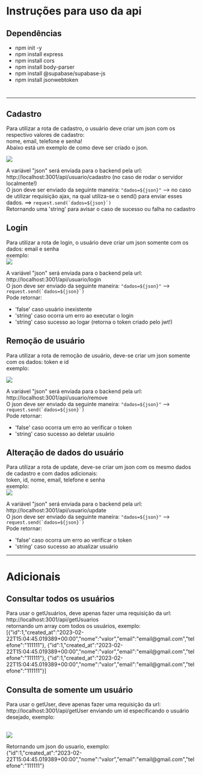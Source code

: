 # Instruções para uso da api

## Dependências
- npm init -y
- npm install express
- npm install cors
- npm install body-parser
- npm install @supabase/supabase-js
- npm install jsonwebtoken

# <hr>
## Cadastro
Para utilizar a rota de cadastro, o usuário deve criar um json com os respectivo valores de cadastro:<br>
nome, email, telefone e senha!<br>
Abaixo está um exemplo de como deve ser criado o json.


<img src="https://cdn.discordapp.com/attachments/1079211433713225829/1079211625107689502/image.png"><br>

A variável "json" será enviada para o backend pela url: http://localhost:3001/api/usuario/cadastro (no caso de rodar o servidor localmente!)<br> O json deve ser enviado da seguinte maneira: `"dados=${json}"` --> no caso de utilizar requisição ajax, na qual utiliza-se o send() para enviar esses dados. ==> ``request.send(`dados=${json}`)``<br>Retornando uma 'string' para avisar o caso de sucesso ou falha no cadastro

## Login
Para utilizar a rota de login, o usuário deve criar um json somente com os dados: email e senha<br>exemplo:<br>
<img src="https://cdn.discordapp.com/attachments/1079211433713225829/1079214148556165140/image.png"><br>

A variável "json" será enviada para o backend pela url: http://localhost:3001/api/usuario/login<br> O json deve ser enviado da seguinte maneira: `"dados=${json}"` --> ``request.send(`dados=${json}`)``<br>Pode retornar:<br>
- 'false' caso usuário inexistente<br>
- 'string' caso ocorra um erro ao executar o login<br>
- 'string' caso sucesso ao logar (retorna o token criado pelo jwt!)<br>


## Remoção de usuário
<p>Para utilizar a rota de remoção de usuário, deve-se criar um json somente com os dados: token e id<br>exemplo:</p>
<img src="https://cdn.discordapp.com/attachments/1079211433713225829/1079215852366340267/image.png"><br>

A variável "json" será enviada para o backend pela url: http://localhost:3001/api/usuario/remove<br> O json deve ser enviado da seguinte maneira: `"dados=${json}"` --> ``request.send(`dados=${json}`)``<br>Pode retornar:<br>
- 'false' caso ocorra um erro ao verificar o token<br>
- 'string' caso sucesso ao deletar usuário<br>

## Alteração de dados do usuário
Para utilizar a rota de update, deve-se criar um json com os mesmo dados de cadastro e com dados adicionais:<br>
token, id, nome, email, telefone e senha<br>exemplo:<br>
<img src="https://cdn.discordapp.com/attachments/1079211433713225829/1079217234259480659/image.png"><br>

A variável "json" será enviada para o backend pela url: http://localhost:3001/api/usuario/update<br> O json deve ser enviado da seguinte maneira: `"dados=${json}"` --> ``request.send(`dados=${json}`)``<br>Pode retornar:<br>
- 'false' caso ocorra um erro ao verificar o token<br>
- 'string' caso sucesso ao atualizar usuário<br>

<hr>

# Adicionais

## Consultar todos os usuários
<p>Para usar o getUsuários, deve apenas fazer uma requisição da url: http://localhost:3001/api/getUsuarios <br>
retornando um array com todos os usuários, exemplo:<br>
[{"id":1,"created_at":"2023-02-22T15:04:45.019389+00:00","nome":"valor","email":"email@gmail.com","telefone":"111111"},
{"id":1,"created_at":"2023-02-22T15:04:45.019389+00:00","nome":"valor","email":"email@gmail.com","telefone":"111111"},
{"id":1,"created_at":"2023-02-22T15:04:45.019389+00:00","nome":"valor","email":"email@gmail.com","telefone":"111111"}]</p>

## Consulta de somente um usuário
<p>Para usar o getUser, deve apenas fazer uma requisição da url: http://localhost:3001/api/getUser enviando um id especificando o usuário desejado, exemplo: </p><br>
<img src="https://cdn.discordapp.com/attachments/1079211433713225829/1079221587011698719/image.png"><br>

<p>Retornando um json do usuario, exemplo:<br>
{"id":1,"created_at":"2023-02-22T15:04:45.019389+00:00","nome":"valor","email":"email@gmail.com","telefone":"111111"}</p>
